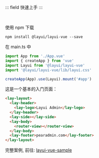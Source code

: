 ::: field 快速上手
:::

<br>

使用 npm 下载

```
npm install @layui/layui-vue --save
```

在 main.ts 中

```js
import App from './App.vue'
import { createApp } from 'vue'
import Layui from '@layui/layui-vue'
import '@layui/layui-vue/lib/layui.css'

createApp(App).use(Layui).mount('#app')
```

这是一个基本的入门页面：

```html
<lay-layout>
  <lay-header>
    <lay-logo>Layui Admin</lay-logo>
  </lay-header>
  <lay-side></lay-side>
  <lay-body>
    <router-view></router-view>
  </lay-body>
  <lay-footer>pearadmin.com</lay-footer>
</lay-layout>
```

完整案例, 前往: [layui-vue-sample](https://gitee.com/layui-vue/layui-vue-sample)
